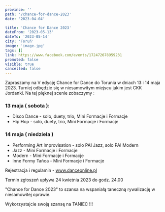 ```yaml
---
province: ''
path: '/chance-for-dance-2023'
date: '2023-04-04'

title: 'Chance for Dance 2023'
dateFrom: '2023-05-13'
dateTo: '2023-05-14'
city: 'Toruń'
image: 'image.jpg'
tags: []
link: https://www.facebook.com/events/172472678959231
promoted: false
visible: true
cancelled: false
---
```

Zapraszamy na V edycję Chance for Dance do Torunia w dniach 13 i 14 maja 2023. Turniej odbędzie się w niesamowitym miejscu jakim jest CKK Jordanki. Na tej pięknej scenie zobaczymy :
### 13 maja ( sobota ):
- Disco Dance - solo, duety, trio, Mini Formacje i Formacje
- Hip Hop - solo, duety, trio, Mini Formacje i Formacje
### 14 maja ( niedziela )
- Performing Art Improvisation - solo PAI Jazz, solo PAI Modern
- Jazz - Mini Formacje i Formacje
- Modern - Mini Formacje i Formacje
- Inne Formy Tańca - Mini Formacje i Formacje
  
Rejestracja i regulamin - www.danceonline.pl

Termin zgłoszeń upływa 24 kwietnia 2023 do godz. 24.00

"Chance for Dance 2023" to szansa na wspaniałą taneczną rywalizację w niesamowitej oprawie.

Wykorzystajcie swoją szansę na TANIEC !!!
